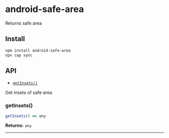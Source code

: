 # android-safe-area

Returns safe area

## Install

```bash
npm install android-safe-area
npx cap sync
```

## API

<docgen-index>

* [`getInsets()`](#getinsets)

</docgen-index>

<docgen-api>
<!--Update the source file JSDoc comments and rerun docgen to update the docs below-->

Get insets of safe area

### getInsets()

```typescript
getInsets() => any
```

**Returns:** <code>any</code>

--------------------

</docgen-api>
